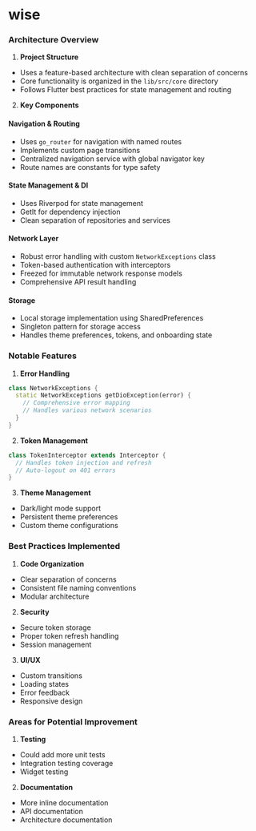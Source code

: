 # wise


### Architecture Overview

1. **Project Structure**
- Uses a feature-based architecture with clean separation of concerns
- Core functionality is organized in the `lib/src/core` directory
- Follows Flutter best practices for state management and routing

2. **Key Components**

#### Navigation & Routing
- Uses `go_router` for navigation with named routes
- Implements custom page transitions
- Centralized navigation service with global navigator key
- Route names are constants for type safety

#### State Management & DI
- Uses Riverpod for state management
- GetIt for dependency injection
- Clean separation of repositories and services

#### Network Layer
- Robust error handling with custom `NetworkExceptions` class
- Token-based authentication with interceptors
- Freezed for immutable network response models
- Comprehensive API result handling

#### Storage
- Local storage implementation using SharedPreferences
- Singleton pattern for storage access
- Handles theme preferences, tokens, and onboarding state

### Notable Features

1. **Error Handling**
```dart
class NetworkExceptions {
  static NetworkExceptions getDioException(error) {
    // Comprehensive error mapping
    // Handles various network scenarios
  }
}
```

2. **Token Management**
```dart
class TokenInterceptor extends Interceptor {
  // Handles token injection and refresh
  // Auto-logout on 401 errors
}
```

3. **Theme Management**
- Dark/light mode support
- Persistent theme preferences
- Custom theme configurations

### Best Practices Implemented

1. **Code Organization**
- Clear separation of concerns
- Consistent file naming conventions
- Modular architecture

2. **Security**
- Secure token storage
- Proper token refresh handling
- Session management

3. **UI/UX**
- Custom transitions
- Loading states
- Error feedback
- Responsive design

### Areas for Potential Improvement

1. **Testing**
- Could add more unit tests
- Integration testing coverage
- Widget testing

2. **Documentation**
- More inline documentation
- API documentation
- Architecture documentation



